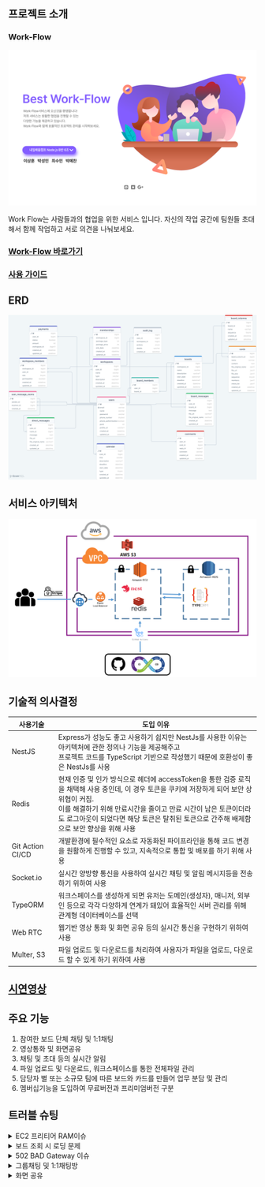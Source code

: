 ## 프로젝트 소개

### Work-Flow

![메인이미지](./src/views/assets/img/main.png)

Work Flow는 사람들과의 협업을 위한 서비스 입니다.
자신의 작업 공간에 팀원들 초대해서 함께 작업하고 서로 의견을 나눠보세요.

### [Work-Flow 바로가기](https://work-flow.online)

### [사용 가이드](https://feather-almanac-87a.notion.site/Work-Flow-254abb21a36d40bbaf70fb6f065c21d3)

## ERD

![ERD](./src/views/assets/img/work-flow_erd.png)

## 서비스 아키텍처

![Service_Architecture](./src/views/assets//img/work-flow_service_architecture.png)

## 기술적 의사결정

| 사용기술         | 도입 이유                                                                                                                                                                                                                                                                                                    |
| ---------------- | ------------------------------------------------------------------------------------------------------------------------------------------------------------------------------------------------------------------------------------------------------------------------------------------------------------ |
| NestJS           | Express가 성능도 좋고 사용하기 쉽지만 NestJs를 사용한 이유는 아키텍처에 관한 정의나 기능을 제공해주고<br> 프로젝트 코드를 TypeScript 기반으로 작성했기 때문에 호환성이 좋은 NestJs를 사용                                                                                                                    |
| Redis            | 현재 인증 및 인가 방식으로 헤더에 accessToken을 통한 검증 로직을 채택해 사용 중인데, 이 경우 토큰을 쿠키에 저장하게 되어 보안 상 위협이 커짐.<br> 이를 해결하기 위해 만료시간을 줄이고 만료 시간이 남은 토큰이더라도 로그아웃이 되었다면 해당 토큰은 탈취된 토큰으로 간주해 배제함으로 보안 향상을 위해 사용 |
| Git Action CI/CD | 개발환경에 필수적인 요소로 자동화된 파이프라인을 통해 코드 변경을 원활하게 진행할 수 있고, 지속적으로 통합 및 배포를 하기 위해 사용                                                                                                                                                                          |
| Socket.io        | 실시간 양방향 통신을 사용하여 실시간 채팅 및 알림 메시지등을 전송하기 위하여 사용                                                                                                                                                                                                                            |
| TypeORM          | 워크스페이스를 생성하게 되면 유저는 도메인(생성자), 매니저, 외부인 등으로 각각 다양하게 연계가 돼있어 효율적인 서버 관리를 위해 관계형 데이터베이스를 선택                                                                                                                                                   |
| Web RTC          | 웹기반 영상 통화 및 화면 공유 등의 실시간 통신을 구현하기 위하여 사용                                                                                                                                                                                                                                        |
| Multer, S3       | 파일 업로드 및 다운로드를 처리하여 사용자가 파일을 업로드, 다운로드 할 수 있게 하기 위하여 사용                                                                                                                                                                                                              |

## [시연영상](https://youtu.be/15mqNHn4vmM)

## 주요 기능

1. 참여한 보드 단체 채팅 및 1:1채팅
2. 영상통화 및 화면공유
3. 채팅 및 초대 등의 실시간 알림
4. 파일 업로드 및 다운로드, 워크스페이스를 통한 전체파일 관리
5. 담당자 별 또는 소규모 팀에 따른 보드와 카드를 만들어 업무 분담 및 관리
6. 멤버십기능을 도입하여 무료버전과 프리미엄버전 구분

## 트러블 슈팅

<details><summary>EC2 프리티어 RAM이슈
</summary>

**발생문제**: NestJs가 빌드 과정이 있다보니 t2.micro의 기본제공 용량으로는 빌드 진행 과정에서 멈추는 문제가 발생, Heap out of Memory에러 발생

**해결방법**

1. 빌드 과정이 멈추는 문제는 디스크의 일부를 대신 사용하도록 설정하여 해결 (메모리 스왑)

```bash
$sudo dd if=/dev/zero of=/mnt/swapfile bs=1M count=2048

$sudo mkswap /mnt/swapfile

$udo swapon /mnt/swapfile

$sudo chmod 600 /swapfile
```

리눅스 권장 스왑 용량으로 시스템의 RAM 용량이 4GB 이하라면 최소 2GB의 스왑 공간이 필요하므로 2GB 스왑메모리를 생성하고 스왑파일 스왑공간으로 설정한 뒤<br>
활성화 해주고 루트 사용자만 읽고 쓸 수 있도록 권한을 수정

![이미지](<./src/views/assets/img/trouble-shooting/EC2_error(1).png>)

스왑메모리가 활성화 된 것을 확인한 뒤 다시 npm run build를 실행하면 빌드가 멈추지 않고 정상적으로 진행되는 것을 확인할 수 있음

2. Git Action으로 CD를 진행하던 중 Heap out of Memory 에러 발생

![이미지](<./src/views/assets//img//trouble-shooting/EC2_error(2).png>)

build하는 과정 중에 node.js에서 사용할 수 있는 기본 메모리양을 넘어서 에러가 발생

```bash
$export NODE_OPTION=--max-old-space-size=2048
```

스왑 메모리와 동일하게 2GB까지 사용할 수 있도록 메모리를 늘려준 뒤 CD를 실행시켜보니 정상작동 확인
-> 현재는 메모리부족을 방지하기 위해 4GB로 설정하였음

![이미지](<./src/views/assets//img//trouble-shooting/EC2_error(3).png>)

</details>

<details>
<summary>보드 조회 시 로딩 문제
</summary>

**발생문제**: 보드전체 조회 API를 요청 시 비동기 처리로 해당 정보를 가져오는데, 보드멤버의 프로필 정보도 필요하여<br>
보드멤버의 정보를 가져오는 비동기 함수를 중첩시키니 페이지 로딩이 3초 이상 걸리는 문제가 발생하였음

```javascript
// 보드 전체 조회
async function getMyBoards() {
  try {
    await $.ajax({
      method: 'GET',
      url: `/boards?workspaceId=${workspaceId}`,
      beforeSend: function (xhr) {
        xhr.setRequestHeader('Content-type', 'application/json');
        xhr.setRequestHeader('authorization', `Bearer ${accessToken}`);
      },
      success: async (data) => {
        const boards = data.boards;
        let result = '';
        let button = '';

        for (const board of boards) {
          result += `// HTML코드 생략 `;
          const data = await getBoardMembers(board.boardId);
          const boardMembers = data.boardMembers;
          for (const member of boardMembers) {
            let Img = '';
            member.profileUrl ? (Img = `${member.profileUrl}`) : (Img = `/assets/img/favicon.png`);
            result += `// HTML코드 생략`;
          }
        }
        button += `// HTML코드 생략 `;
        printBoard.innerHTML = result;
        printButton.innerHTML = button;
      },
    });
  } catch (err) {
    console.error(err);
  }
}
```

네트워크 탭을 확인해보니 데이터량이 많지 않았는데도 반복문을 돌면서 API를 요청하다 보니 로딩시간이 길어진 것으로 확인

**해결방법**: GET 요청을 할 때 백엔드에서 TypeORM의 relations를 사용하여 보드멤버의 정보와 userId가 일치하는 유저의 정보까지 가져올 수 있도록 코드를 리팩토링

**기존코드**

```typescript
// 보드 조회
  async GetBoards(workspaceId: number) {
    const workspace = await this.workspaceService.getWorkspaceDetail(workspaceId);
    const findBoards = await this.boardRepository.find({ relations: ['workspace', 'board_members'] });
    if (!workspace) throw new NotFoundException('해당 워크스페이스는 존재하지 않습니다.');

    const boards = findBoards.filter((board) => {
      return board.workspace.id == workspaceId;
    });
    return boards.map((board) => {
      return {
        workspaceId: board.workspace.id,
        boardId: board.id,
        boardName: board.name,
        description: board.description,
        boardMembers: board.board_members,
        createdAt: board.created_at,
        updatedAt: board.updated_at,
      };
    });
  }
```

**수정코드**

```typescript
const workspace = await this.workspaceService.getWorkspaceDetail(workspaceId);
const findBoards = await this.boardRepository.find({
  where: { workspace: { id: workspaceId } },
  relations: ['board_members.user'],
});
if (!workspace) throw new NotFoundException('해당 워크스페이스는 존재하지 않습니다.');

const boardInfo = findBoards.map((board) => {
  const boardMembers = board.board_members.map((boardMember) => ({
    id: boardMember.user.id,
    name: boardMember.user.name,
    email: boardMember.user.email,
    profile_url: boardMember.user.profile_url,
    phone_number: boardMember.user.phone_number,
  }));

  return {
    workspaceId,
    workspaceName: workspace.name,
    boardId: board.id,
    boardName: board.name,
    description: board.description,
    deadline: board.deadline,
    startDate: board.start_date,
    boardMembers: boardMembers,
    createdAt: board.created_at,
    updatedAt: board.updated_at,
  };
});
```

</details>

<details>
<summary> 502 BAD Gateway 이슈
</summary>

**발생문제**: CD를 진행하던 도중 오류가 발생한 이후 EC2 CPU 사용량이 100퍼센트를 달성하더니 서버가 멈춰버림.<br>
프리티어는 자정 쯤 EC2 서버가 엄청 느려지거나 멈추는 현상이 있다 하여 서버를 중지하고 재가동했는데 해당 문제가 발생

**해결방법**:

1. 대상그룹이 unhealth 상태라면 로드밸런서 문제일수도 있다하여 로드밸런서 및 대상그룹 재생성 후 레코드를 새로 생성해줌

![이미지](./src/views/assets/img/trouble-shooting/502_error.png)

\*현재는 규칙 설정에 https로 리디렉션을 걸어두어 302코드로 실패했다고 나오지만 초기에는 Health checks failed 상태였음
-> 로드밸런서 및 대상그룹을 재 생성하여도 해당 문제가 해결되지 않아 다음 스텝을 진행

2. 서버가 불안정하거나 메모리 이슈가 발생하여 멈춰버리면 통신이 불가능하여 해당 문제가 발생하는 경우가 있다고 하여 스왑메모리 설정과 노드 메모리 사용량을 다시 2GB로 세팅해주었음
   -> 빌드까진 정상적으로 진행되지만 여전히 해당 문제가 해결되지 않음

3. 다시 처음 서버를 세팅하는 것처럼 하나하나 생각을 해보다 HTTP 80번 요청을 3000번으로 변경해주는 과정이 빠져있던 것을 발견
   -> 인스턴스를 중지하고 실행하면 새로운 IP주소를 배정받고 모니터링 데이터가 초기화 되는 것으로 보아 초기 세팅 과정을 다시 해줘야 하는 것으로 예상됨

```bash
$sudo iptables -t nat -A PREROUTING -i eth0 -p tcp --dport 80 -j REDIRECT --to-port 3000
```

iptables 규칙 변경 명령어를 통해 80 → 3000으로 변경해주니 정상 작동

</details>

<details>
<summary> 그룹채팅 및 1:1채팅방
</summary>

**발생문제(1)**:

- 템플릿에 맞춰 프론트를 구현 했는데, 해당 프론트의 대화창에는 그룹 채팅 및 1:1 채팅방이 한 페이지에 전부 출력이 되도록 설정되어 있었고 모두 모달로 구분이 되어 있었음.<br>
- 해당 템플릿 양식에 맞춰 구현을 하기 위해선 보드의 멤버 정보(이름, 전화번호, 사진 등) / 해당 보드의 채팅 메시지 / 내 정보(내가 보냈는지 파악하기 위해) / 개인 메시지 방 정보 / 개인 메시지가 필요.<br>
- 부수적으로 채팅 방 제목을 통한 검색 & 유저 정보 & 검색을 통한 메시지 보내기 등의 기능이 필요.<br>
  **but)** 일반적인 API 호출을 통해 보여주기 위해서는 너무 많은 비동기가 필요해 로딩 시간이 4~5초가 걸려버리는 치명적 문제 발생

**해결방법**: 크게 두 가지로 묶어 API를 호출해 정보를 가져와 동적으로 채팅 방과 채팅 목록 그리고 대화 메시지를 생성하기로 함(그룹 채팅(보드)멤버 및 메시지 / 내 1:1 대화방 정보 및 메시지).<br>
또한 서버측에서는 쿼리빌더를 통해 해당 정보를 세 번의 쿼리문으로 가져오도록 구현

```typescript
//board-messages.controller.ts
@Get(':boardId')
  async GetBoardMessages(@Param('boardId') boardId: number, @GetUser() user: AccessPayload, @Res() res: Response) {
    const joinBoards = await this.boardsService.GetJoinBoards(user.id);

    joinBoards.sort((a, b) => {
      if (a.board_id / 1 === boardId) {
        return -1; // a가 boardId 일치하면 a를 앞으로 이동
      } else if (b.board_id / 1 === boardId) {
        return 1; // b가 boardId 일치하면 b를 앞으로 이동
      } else {
        return 0; // 나머지는 순서를 그대로 유지
      }
    });

    const boardMessageResults = await this.boardMessagesService.GetBoardMessages(joinBoards);
    const boardMembers = await this.boardsMemberService.FindBoardMembers(joinBoards);
    return res.status(HttpStatus.OK).json({
      boardMessageResults,
      boardMembers,
      userId: user.id,
      userName: user.name,
      userProfileUrl: user.profile_url,
    });
  }
```

```typescript
//내가 참여중인 보드 목록 가져오기
async GetJoinBoards(userId: number) {
  const joinBoards = await this.boardRepository
    .createQueryBuilder('board')
    .innerJoinAndSelect('board.board_members', 'member')
    .select(['board.id', 'board.name'])
    .where('member.user_id = :userId ', { userId })
    .getRawMany();
  return joinBoards;
}


//해당 보드 채팅방의 메시지 가져오기
async GetBoardMessages(joinBoards: any): Promise<any> {
  return Promise.all(
    joinBoards.map((board: any) => {
      return this.boardMessageRepository
        .createQueryBuilder('message')
        .innerJoinAndSelect('message.user', 'user')
        .innerJoinAndSelect('message.board', 'board')
        .select([
          'message.id',
          'message.board_id',
          'message.message',
          'message.file_url',
          'message.file_original_name',
          'message.created_at',
          'board.name',
          'user.id',
          'user.name',
          'user.profile_url',
          'user.phone_number',
          'user.email',
        ])
        .where('message.board_id = :boardId ', { boardId: board.board_id })
        .orderBy('message.created_at')
        .getRawMany();
	    })
	  );
	}

//참여중인 보드의 멤버 목록과 정보 가져오기
async FindBoardMembers(joinBoards: any) {
    return Promise.all(
      joinBoards.map(async (board: any) => {
        const boardMembers = await this.boardMemberRepository
          .createQueryBuilder('member')
          .innerJoinAndSelect('member.user', 'user')
          .innerJoinAndSelect('member.board', 'board')
          .select([
            'user.id',
            'user.name',
            'user.email',
            'user.phone_number',
            'user.profile_url',
            'board.id',
            'board.name',
          ])
          .where('member.board_id = :boardId ', { boardId: board.board_id })
          .getRawMany();

        return boardMembers;
      })
    );
  }
```

-> 위 방법과 유사하게 내가 참여중인 1:1 메시지 방 정보와 메시지 목록을 가져와서 뿌려주니 0.5~1.5초 사이로 줄어들게 됨(가져온 정보를 토대로 개인 정보 모달창 등 전부를 그려주는 시간이므로 상당히 단축)

**발생문제(2)**: 메시지 전송에 대한 알림 로직의 방향성을 정해야 했음, 통상적으로 생각했을 때

- 해당 채팅 방에 없고 다른 곳에 있어도 알림을 받아야 할 수 있고,
- 채팅방에 있는 경우 내가 메시지를 보냈다면 내 화면에도 추가가 되야 하며 DB에 저장이 되어야 하고,
- 해당 그룹 채팅 방 및 개인 메시지방에 접속 중인 유저도 최신화된 메시지와 채팅창이 보여야 하고,
- 내가 보냈는지 상대방이 보냈는지 구분이 되어야 하며,
- 파일을 보냈을 때에는 파일을 보냈다라고 표시가 되어야 함.

**해결방법**: 메시지를 보내면 우선 해당 메시지를 DB에 저장 후 그룹 방에 있는 모두에게 소켓을 통해 전달.<br>
이 때 내가 보낸 메시지일 경우에는 알림을 받지 말아야 하므로 localStorage에 임시적으로 분별이 가능한 값을 저장해 해당 값이 있다면 내가 보낸 것으로 간주 해 어떠한 action도 취하지 않음<br>
소켓으로 전달 받은 해당 그룹의 유저들은 해당 메시지를 로컬에 저장함<br>

**두 가지 용도**

- 메시지 창에 해당 보드의 가장 마지막 최신 메시지 보여주기
- 해당 채팅방에 있는 보드 멤버의 수만큼 반복해서 소켓 이벤트가 전달이 되기에 이미 메시지를 받고 해당 메시지에 대한 로직처리가 완료 되었다는 것을 구분하기 위함<br>

저장된 메시지는 네비게이션에 알림이 오도록 표현해주고 채팅방에 들어와 있는 유저 경우 채팅 내용을 화면에 최신화 시키고 채팅 목록에 있는 마지막 메시지도 최신화 시켜주는 것으로 구현

```typescript
//메시지 전송 버튼을 눌렀을 때 실행
function sendMessage(data) {
  const boardId = data.getAttribute('id');
  const boardName = data.getAttribute('boardName');

  sendRoomMessage(`room${boardId}`, boardName);
}

//메시지를 DB에 저장 후 소켓을 통해 전달
async function sendRoomMessage(roomId, boardName) {
  const inputMessage = document.getElementById(`${roomId}-messageInput`);
  const message = inputMessage.value;

  if (message.trim() !== '') {
    const boardId = roomId.replace('room', '');
    //메시지 저장
    const messageId = await saveMessage(boardId, message);

    if (messageId) {
      const date = new Date(Date.now());

      socket.emit('chatMessage', {
        messageId,
        message,
        room: roomId,
        boardName,
        date,
        profileUrl: loginProfileUrl,
        fileUpload: false,
        sendUserId: loginUserId,
      });
      inputMessage.value = '';
    }
  }
}

//게이트웨이에서 전달받은 데이터를 통해 채팅 목록을 최신화 & 채팅방 최신화
socket.on(
  'chatMessage',
  ({ userId, userName, messageId, message, room, boardName, date, profileUrl, fileUpload, sendUserId }) => {
    updateChatList(userName, message, room, boardName, date, profileUrl, fileUpload);
    appendMessage(userId, userName, messageId, message, room, date, boardName, profileUrl, fileUpload, sendUserId);
  }
);

//appendMessage
//파일 업로드인지 체크
if (fileUpload) {
  message = `<p>${userName} : 파일을 보냈습니다.</p>`;
  localStorage.setItem(`recentMessage-${room}`, message);
} else {
  //최근 메시지는 로컬스토리지에 저장
  message = `<p>${userName} : ${message}</p>`;
  localStorage.setItem(`recentMessage-${room}`, `${message}!@#${date}`);
}
localStorage.setItem(`recentProfileUrl-${room}`, profileUrl);

// 스크롤 아래로 이동
chatList.scrollTop = chatList.scrollHeight;
localStorage.removeItem('myMessage');

// 메시지를 보낸 주체가 나인지 구분
if (sendUserId === loginUserId) {
  localStorage.setItem('myMessage', true);
  localStorage.setItem(`recentTime-${room}`, date);
} else localStorage.setItem('myMessage', false);

socket.emit('newMessage', {
  message,
  room,
  boardName,
  date,
  profileUrl,
});

//header.js
//해당 메시지를 채팅방에 없는 사람들에게 전달
socket.on('newMessage', ({ message, room, boardName, date, profileUrl }) => {
  //내 메시지라면 return
  const myMessage = localStorage.getItem('myMessage');
  if (myMessage === 'true') return;

  //이미 받았던 메시지라면 return(채팅방에 있을 경우 위의 코드로 이미 적용이 되었기에)
  const result = existUpdateRecentMessage(message, room, date, profileUrl);
  if (result === false) return;

  //유저에게 알림
  announceMessage(message, room, boardName, date, profileUrl);
});
```

-> 개인 메시지도 비슷한 로직으로 구현했으나 개인 메시지 경우에는 메시지 알림 창에 보여주는 것보다 따로 보이지 않고 메시지 알림만 도착하도록 구현

</details>

<details><summary>화면 공유
</summary>

**발생문제**: WebRTC 구현 중 화면 공유를 구현하는데, 화면 공유가 되었는데, 내 화면에서만 화면 공유가 적용이 되었고 상대방에게는 보이지가 않는 문제점이 발생

**해결방법**:

1. offer와 candidate를 교환 했던 것 처럼 해당media의 MediaStream 정보를 받아 소켓으로 넘겨줘 localVideo.srcObject 값을 해당 스트림의 값으로 변경함으로 적용 시키려 했으나,<br>
   소켓을 통해 해당 MediaStream 정보가 넘어가지 않는 오류가 발생

2. 굳이 소켓을 통해 스트림 정보를 보내는게 아닌 내가 현재 원격으로 대화 중인 화면을 공유 화면으로 변경하는 것으로 로직을 구현

```typescript
// 화면 공유
async function screenShare() {
  try {
    if (screenShareBtn.innerText === '화면 공유') {
      screenShareBtn.innerText = '화면 공유 중';

      navigator.mediaDevices
        .getDisplayMedia({ video: { cursor: 'always' }, audio: { echoCancellation: true, noiseSuppression: true } })
        .then(async (stream) => {
          localVideo.srcObject = stream;
          const videoTrack = stream.getVideoTracks()[0];
          peerInfo[loginUserId].peerConnection
            .getSenders()
            .find((sender) => sender.track.kind === videoTrack.kind)
            .replaceTrack(videoTrack);
          videoTrack.onended = () => {
            const screenTrack = localStream.getVideoTracks()[0];
            peerInfo[loginUserId].peerConnection
              .getSenders()
              .find((sender) => sender.track.kind === screenTrack.kind)
              .replaceTrack(screenTrack);
            stream.getTracks().forEach((track) => track.stop());
            localVideo.srcObject = tempLocalStream;
          };
        });
    } else {
      screenShareBtn.innerText = '화면 공유';
      const screenTrack = localStream.getVideoTracks()[0];
      peerInfo[loginUserId].peerConnection
        .getSenders()
        .find((sender) => sender.track.kind === screenTrack.kind)
        .replaceTrack(screenTrack);
      localVideo.srcObject.getTracks().forEach((track) => track.stop());
      localVideo.srcObject = tempLocalStream;
    }
  } catch (err) {
    console.error(err);
  }
}
```

-> 화면 공유 버튼을 토글 느낌으로 변경하려 해서 해당 텍스트가 화면 공유 중이라면 화면 공유를 중지해야 하므로 미리 저장해 두었던 localVideo의 stream을 잠시 저장해 두고<br>
화면 공유가 끝나면 저장해둔 stream의 Track을 변경해 줌으로서 원래 내 화면으로 돌아오도록 함.

-> 화면 공유가 필요할 때에는 MediaStream을 만들어 내가 현재 연결된 peerConnection의 트랙을 생성된 스트림의 트랙으로 변경하니 상대 화면에서도 같이 변경이 되는 것을 확인,<br>
onended는 커스텀으로 만든 버튼이 아닌 화면 공유 시에 나오는 기본 중지 버튼을 눌렀을 경우에도 화면 공유가 종료가 될 수 있도록 하기 위해 설정 했음

</details>
